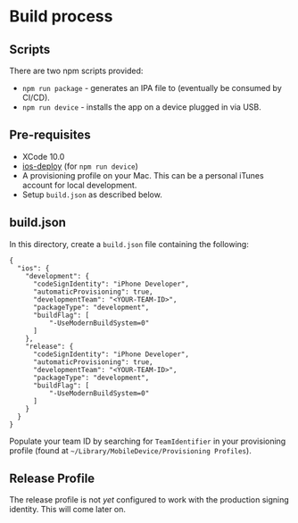 # Build process

## Scripts
There are two npm scripts provided:

* `npm run package` - generates an IPA file to (eventually be consumed by CI/CD).
* `npm run device` - installs the app on a device plugged in via USB.

## Pre-requisites
* XCode 10.0
* [ios-deploy](https://www.npmjs.com/package/ios-deploy) (for `npm run device`)
* A provisioning profile on your Mac. This can be a personal iTunes account for local development.
* Setup `build.json` as described below.

## build.json

In this directory, create a `build.json` file containing the following:

```
{
  "ios": {
    "development": {
      "codeSignIdentity": "iPhone Developer",
      "automaticProvisioning": true,
      "developmentTeam": "<YOUR-TEAM-ID>",
      "packageType": "development",
      "buildFlag": [
          "-UseModernBuildSystem=0"
      ]
    },
    "release": {
      "codeSignIdentity": "iPhone Developer",
      "automaticProvisioning": true,
      "developmentTeam": "<YOUR-TEAM-ID>",
      "packageType": "development",
      "buildFlag": [
          "-UseModernBuildSystem=0"
      ]
    }
  }
}
```

Populate your team ID by searching for `TeamIdentifier` in your provisioning profile (found at `~/Library/MobileDevice/Provisioning Profiles`).

## Release Profile

The release profile is not _yet_ configured to work with the production signing identity. This will come later on.
